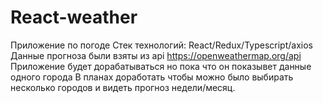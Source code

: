 # React-weather

Приложение по погоде
Стек технологий: React/Redux/Typescript/axios
Данные прогноза были взяты из api https://openweathermap.org/api
Приложение будет дорабатываться но пока что он показывет данные одного города
В планах доработать чтобы можно было выбирать несколько городов и видеть прогноз недели/месяц.
